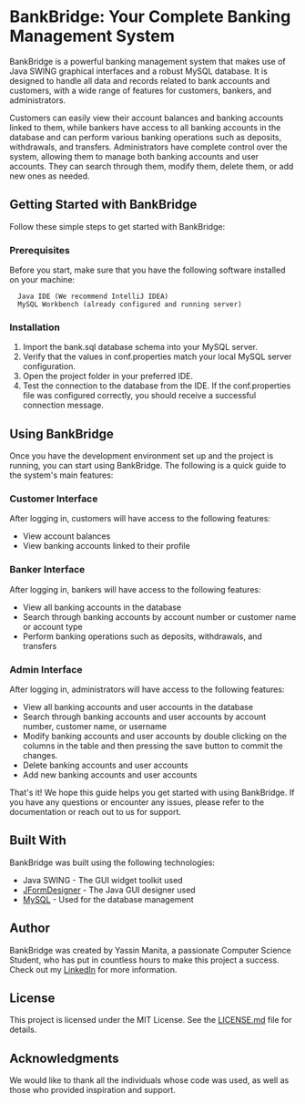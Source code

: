 # BankBridge: Your Complete Banking Management System

BankBridge is a powerful banking management system that makes use of Java SWING graphical interfaces and a robust MySQL database. It is designed to handle all data and records related to bank accounts and customers, with a wide range of features for customers, bankers, and administrators.

Customers can easily view their account balances and banking accounts linked to them, while bankers have access to all banking accounts in the database and can perform various banking operations such as deposits, withdrawals, and transfers. Administrators have complete control over the system, allowing them to manage both banking accounts and user accounts. They can search through them, modify them, delete them, or add new ones as needed.

## Getting Started with BankBridge

Follow these simple steps to get started with BankBridge:

### Prerequisites

Before you start, make sure that you have the following software installed on your machine:

```
  Java IDE (We recommend IntelliJ IDEA)
  MySQL Workbench (already configured and running server)
```

### Installation

1. Import the bank.sql database schema into your MySQL server.
2. Verify that the values in conf.properties match your local MySQL server configuration.
3. Open the project folder in your preferred IDE.
4. Test the connection to the database from the IDE. If the conf.properties file was configured correctly, you should receive a successful connection message.

## Using BankBridge

Once you have the development environment set up and the project is running, you can start using BankBridge. The following is a quick guide to the system's main features:

### Customer Interface

After logging in, customers will have access to the following features:

* View account balances
* View banking accounts linked to their profile

### Banker Interface

After logging in, bankers will have access to the following features:

* View all banking accounts in the database
* Search through banking accounts by account number or customer name or account type
* Perform banking operations such as deposits, withdrawals, and transfers

### Admin Interface

After logging in, administrators will have access to the following features:

* View all banking accounts and user accounts in the database
* Search through banking accounts and user accounts by account number, customer name, or username
* Modify banking accounts and user accounts by double clicking on the columns in the table and then pressing the save button to commit the changes.
* Delete banking accounts and user accounts
* Add new banking accounts and user accounts

That's it! We hope this guide helps you get started with using BankBridge. If you have any questions or encounter any issues, please refer to the documentation or reach out to us for support.

## Built With

BankBridge was built using the following technologies:

* Java SWING - The GUI widget toolkit used
* [JFormDesigner](https://www.formdev.com/) - The Java GUI designer used
* [MySQL](https://www.mysql.com/products/workbench/) - Used for the database management

## Author

BankBridge was created by Yassin Manita, a passionate Computer Science Student, who has put in countless hours to make this project a success. Check out my [LinkedIn](https://tn.linkedin.com/in/yassin-manita12) for more information.

## License

This project is licensed under the MIT License. See the [LICENSE.md](LICENSE.md) file for details.

## Acknowledgments

We would like to thank all the individuals whose code was used, as well as those who provided inspiration and support.
